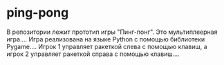 # ping-pong
В репозитории лежит прототип игры "Пинг-понг". Это мультиплеерная игра....
Игра реализована на языке Python с помощью библиотеки Pygame....
Игрок 1 управляет ракеткой слева с помощью клавиш, а игрок 2 управляет ракеткой справа с помощью клавиш....
